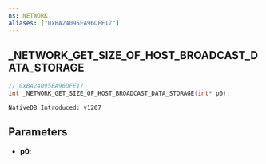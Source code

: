 ```yaml
---
ns: NETWORK
aliases: ["0xBA24095EA96DFE17"]
---
```

## _NETWORK_GET_SIZE_OF_HOST_BROADCAST_DATA_STORAGE

```c
// 0xBA24095EA96DFE17
int _NETWORK_GET_SIZE_OF_HOST_BROADCAST_DATA_STORAGE(int* p0);
```

```
NativeDB Introduced: v1207
```

## Parameters
* **p0**:
